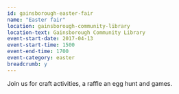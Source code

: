```yaml
---
id: gainsborough-easter-fair
name: "Easter fair"
location: gainsborough-community-library
location-text: Gainsborough Community Library
event-start-date: 2017-04-13
event-start-time: 1500
event-end-time: 1700
event-category: easter
breadcrumb: y
---
```


Join us for craft activities, a raffle an egg hunt and games.
